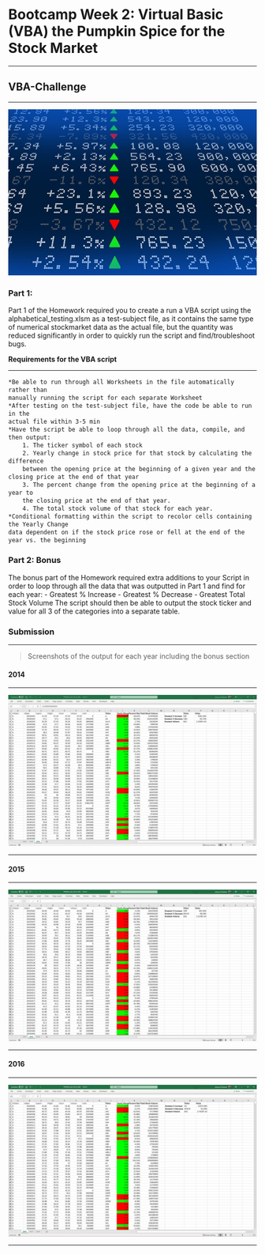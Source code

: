 # Bootcamp Week 2: Virtual Basic (VBA) the Pumpkin Spice for the Stock Market
___

## VBA-Challenge
___

![alt text](https://github.com/abhikenobi/VBA-Challenge/blob/main/Images/stockmarket.jpg "Stonks")

### Part 1:

Part 1 of the Homework required you to create a run a VBA script using the alphabetical_testing.xlsm as a test-subject file, as it contains the same type of numerical stockmarket data as the actual file, but the quantity was reduced significantly in order to quickly run the script and find/troubleshoot bugs.

**Requirements for the VBA script**
___
    *Be able to run through all Worksheets in the file automatically rather than
    manually running the script for each separate Worksheet
    *After testing on the test-subject file, have the code be able to run in the
    actual file within 3-5 min
    *Have the script be able to loop through all the data, compile, and then output:
        1. The ticker symbol of each stock
        2. Yearly change in stock price for that stock by calculating the difference
        between the opening price at the beginning of a given year and the closing price at the end of that year
        3. The percent change from the opening price at the beginning of a year to
        the closing price at the end of that year.
        4. The total stock volume of that stock for each year.
    *Conditional formatting within the script to recolor cells containing the Yearly Change
    data dependent on if the stock price rose or fell at the end of the year vs. the beginning
    
### Part 2: Bonus

The bonus part of the Homework required extra additions to your Script in order to loop through all the data that was outputted in Part 1 and find for each year:
    - Greatest % Increase
    - Greatest % Decrease
    - Greatest Total Stock Volume
The script should then be able to output the stock ticker and value for all 3 of the categories into a separate table.

### Submission
___
>Screenshots of the output for each year including the bonus section

#### 2014
___
![alttext](https://github.com/abhikenobi/VBA-Challenge/blob/main/Images/2014_SS.jpg "2014")
___

#### 2015
___
![alttext](https://github.com/abhikenobi/VBA-Challenge/blob/main/Images/2015_SS.jpg "2015")
___

#### 2016
___
![alttext](https://github.com/abhikenobi/VBA-Challenge/blob/main/Images/2016_SS.jpg "2016")
___